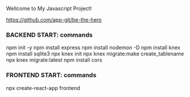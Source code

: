 Wellcome to My Javascript Project!

https://github.com/app-git/be-the-hero

### BACKEND START: commands
npm init -y
npm install express
npm install nodemon -D
npm install knex
npm install sqlite3
npx knex init
npx knex migrate:make create_tablename
npx knex migrate:latest
npm install cors

### FRONTEND START: commands
npx create-react-app frontend
